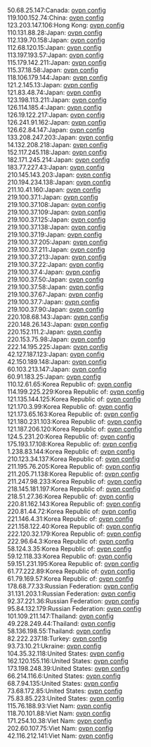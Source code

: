 50.68.25.147:Canada: [ovpn config](vpn/50_68_25_147.ovpn)  
119.100.152.74:China: [ovpn config](vpn/119_100_152_74.ovpn)  
123.203.147.106:Hong Kong: [ovpn config](vpn/123_203_147_106.ovpn)  
110.131.88.28:Japan: [ovpn config](vpn/110_131_88_28.ovpn)  
112.139.70.158:Japan: [ovpn config](vpn/112_139_70_158.ovpn)  
112.68.120.15:Japan: [ovpn config](vpn/112_68_120_15.ovpn)  
113.197.193.57:Japan: [ovpn config](vpn/113_197_193_57.ovpn)  
115.179.142.211:Japan: [ovpn config](vpn/115_179_142_211.ovpn)  
115.37.18.58:Japan: [ovpn config](vpn/115_37_18_58.ovpn)  
118.106.179.144:Japan: [ovpn config](vpn/118_106_179_144.ovpn)  
121.2.145.13:Japan: [ovpn config](vpn/121_2_145_13.ovpn)  
121.83.48.74:Japan: [ovpn config](vpn/121_83_48_74.ovpn)  
123.198.113.211:Japan: [ovpn config](vpn/123_198_113_211.ovpn)  
126.114.185.4:Japan: [ovpn config](vpn/126_114_185_4.ovpn)  
126.19.122.217:Japan: [ovpn config](vpn/126_19_122_217.ovpn)  
126.241.91.162:Japan: [ovpn config](vpn/126_241_91_162.ovpn)  
126.62.84.147:Japan: [ovpn config](vpn/126_62_84_147.ovpn)  
133.208.247.203:Japan: [ovpn config](vpn/133_208_247_203.ovpn)  
14.132.208.218:Japan: [ovpn config](vpn/14_132_208_218.ovpn)  
152.117.245.118:Japan: [ovpn config](vpn/152_117_245_118.ovpn)  
182.171.245.214:Japan: [ovpn config](vpn/182_171_245_214.ovpn)  
183.77.227.43:Japan: [ovpn config](vpn/183_77_227_43.ovpn)  
210.145.143.203:Japan: [ovpn config](vpn/210_145_143_203.ovpn)  
210.194.234.138:Japan: [ovpn config](vpn/210_194_234_138.ovpn)  
211.10.41.160:Japan: [ovpn config](vpn/211_10_41_160.ovpn)  
219.100.37.1:Japan: [ovpn config](vpn/219_100_37_1.ovpn)  
219.100.37.108:Japan: [ovpn config](vpn/219_100_37_108.ovpn)  
219.100.37.109:Japan: [ovpn config](vpn/219_100_37_109.ovpn)  
219.100.37.125:Japan: [ovpn config](vpn/219_100_37_125.ovpn)  
219.100.37.138:Japan: [ovpn config](vpn/219_100_37_138.ovpn)  
219.100.37.19:Japan: [ovpn config](vpn/219_100_37_19.ovpn)  
219.100.37.205:Japan: [ovpn config](vpn/219_100_37_205.ovpn)  
219.100.37.211:Japan: [ovpn config](vpn/219_100_37_211.ovpn)  
219.100.37.213:Japan: [ovpn config](vpn/219_100_37_213.ovpn)  
219.100.37.22:Japan: [ovpn config](vpn/219_100_37_22.ovpn)  
219.100.37.4:Japan: [ovpn config](vpn/219_100_37_4.ovpn)  
219.100.37.50:Japan: [ovpn config](vpn/219_100_37_50.ovpn)  
219.100.37.58:Japan: [ovpn config](vpn/219_100_37_58.ovpn)  
219.100.37.67:Japan: [ovpn config](vpn/219_100_37_67.ovpn)  
219.100.37.7:Japan: [ovpn config](vpn/219_100_37_7.ovpn)  
219.100.37.90:Japan: [ovpn config](vpn/219_100_37_90.ovpn)  
220.108.68.143:Japan: [ovpn config](vpn/220_108_68_143.ovpn)  
220.148.26.143:Japan: [ovpn config](vpn/220_148_26_143.ovpn)  
220.152.111.2:Japan: [ovpn config](vpn/220_152_111_2.ovpn)  
220.153.75.98:Japan: [ovpn config](vpn/220_153_75_98.ovpn)  
222.14.195.225:Japan: [ovpn config](vpn/222_14_195_225.ovpn)  
42.127.187.123:Japan: [ovpn config](vpn/42_127_187_123.ovpn)  
42.150.189.148:Japan: [ovpn config](vpn/42_150_189_148.ovpn)  
60.103.213.147:Japan: [ovpn config](vpn/60_103_213_147.ovpn)  
60.91.183.25:Japan: [ovpn config](vpn/60_91_183_25.ovpn)  
110.12.61.65:Korea Republic of: [ovpn config](vpn/110_12_61_65.ovpn)  
114.199.225.229:Korea Republic of: [ovpn config](vpn/114_199_225_229.ovpn)  
121.135.144.125:Korea Republic of: [ovpn config](vpn/121_135_144_125.ovpn)  
121.170.3.99:Korea Republic of: [ovpn config](vpn/121_170_3_99.ovpn)  
121.173.65.163:Korea Republic of: [ovpn config](vpn/121_173_65_163.ovpn)  
121.180.231.103:Korea Republic of: [ovpn config](vpn/121_180_231_103.ovpn)  
121.187.206.120:Korea Republic of: [ovpn config](vpn/121_187_206_120.ovpn)  
124.5.231.20:Korea Republic of: [ovpn config](vpn/124_5_231_20.ovpn)  
175.193.17.108:Korea Republic of: [ovpn config](vpn/175_193_17_108.ovpn)  
1.238.83.144:Korea Republic of: [ovpn config](vpn/1_238_83_144.ovpn)  
210.123.34.137:Korea Republic of: [ovpn config](vpn/210_123_34_137.ovpn)  
211.195.76.205:Korea Republic of: [ovpn config](vpn/211_195_76_205.ovpn)  
211.205.71.138:Korea Republic of: [ovpn config](vpn/211_205_71_138.ovpn)  
211.247.98.233:Korea Republic of: [ovpn config](vpn/211_247_98_233.ovpn)  
218.145.181.197:Korea Republic of: [ovpn config](vpn/218_145_181_197.ovpn)  
218.51.27.36:Korea Republic of: [ovpn config](vpn/218_51_27_36.ovpn)  
220.81.162.143:Korea Republic of: [ovpn config](vpn/220_81_162_143.ovpn)  
220.81.44.72:Korea Republic of: [ovpn config](vpn/220_81_44_72.ovpn)  
221.146.4.31:Korea Republic of: [ovpn config](vpn/221_146_4_31.ovpn)  
221.158.122.40:Korea Republic of: [ovpn config](vpn/221_158_122_40.ovpn)  
222.120.32.179:Korea Republic of: [ovpn config](vpn/222_120_32_179.ovpn)  
222.96.64.3:Korea Republic of: [ovpn config](vpn/222_96_64_3.ovpn)  
58.124.3.35:Korea Republic of: [ovpn config](vpn/58_124_3_35.ovpn)  
59.12.118.33:Korea Republic of: [ovpn config](vpn/59_12_118_33.ovpn)  
59.151.231.195:Korea Republic of: [ovpn config](vpn/59_151_231_195.ovpn)  
61.77.222.89:Korea Republic of: [ovpn config](vpn/61_77_222_89.ovpn)  
61.79.169.57:Korea Republic of: [ovpn config](vpn/61_79_169_57.ovpn)  
178.68.77.33:Russian Federation: [ovpn config](vpn/178_68_77_33.ovpn)  
31.131.203.1:Russian Federation: [ovpn config](vpn/31_131_203_1.ovpn)  
92.37.221.36:Russian Federation: [ovpn config](vpn/92_37_221_36.ovpn)  
95.84.132.179:Russian Federation: [ovpn config](vpn/95_84_132_179.ovpn)  
101.109.211.147:Thailand: [ovpn config](vpn/101_109_211_147.ovpn)  
49.228.249.44:Thailand: [ovpn config](vpn/49_228_249_44.ovpn)  
58.136.198.55:Thailand: [ovpn config](vpn/58_136_198_55.ovpn)  
82.222.237.18:Turkey: [ovpn config](vpn/82_222_237_18.ovpn)  
93.73.10.21:Ukraine: [ovpn config](vpn/93_73_10_21.ovpn)  
104.35.32.118:United States: [ovpn config](vpn/104_35_32_118.ovpn)  
162.120.155.116:United States: [ovpn config](vpn/162_120_155_116.ovpn)  
173.198.248.39:United States: [ovpn config](vpn/173_198_248_39.ovpn)  
66.214.116.6:United States: [ovpn config](vpn/66_214_116_6.ovpn)  
68.7.94.135:United States: [ovpn config](vpn/68_7_94_135.ovpn)  
73.68.172.85:United States: [ovpn config](vpn/73_68_172_85.ovpn)  
75.83.85.223:United States: [ovpn config](vpn/75_83_85_223.ovpn)  
115.76.188.93:Viet Nam: [ovpn config](vpn/115_76_188_93.ovpn)  
118.70.101.88:Viet Nam: [ovpn config](vpn/118_70_101_88.ovpn)  
171.254.10.38:Viet Nam: [ovpn config](vpn/171_254_10_38.ovpn)  
202.60.107.75:Viet Nam: [ovpn config](vpn/202_60_107_75.ovpn)  
42.116.212.141:Viet Nam: [ovpn config](vpn/42_116_212_141.ovpn)  
